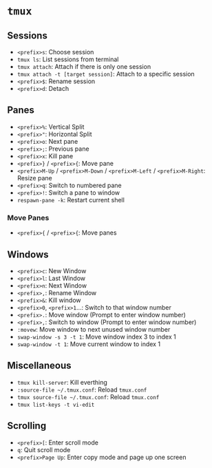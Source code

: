 # `tmux`

## Sessions

* `<prefix>s`: Choose session
* `tmux ls`: List sessions from terminal
* `tmux attach`: Attach if there is only one session
* `tmux attach -t [target session]`: Attach to a specific session
* `<prefix>$`: Rename session
* `<prefix>d`: Detach

## Panes

* `<prefix>%`: Vertical Split
* `<prefix>"`: Horizontal Split
* `<prefix>o`: Next pane
* `<prefix>;`: Previous pane
* `<prefix>x`: Kill pane
* `<prefix>}` / `<prefix>{`: Move pane
* `<prefix>M-Up` / `<prefix>M-Down` / `<prefix>M-Left` / `<prefix>M-Right`: Resize pane
* `<prefix>q`: Switch to numbered pane
* `<prefix>!`: Switch a pane to window
* `respawn-pane -k`: Restart current shell

### Move Panes

* `<prefix>{` / `<prefix>{`: Move panes

## Windows

* `<prefix>c`: New Window
* `<prefix>l`: Last Window
* `<prefix>n`: Next Window
* `<prefix>,`: Rename Window
* `<prefix>&`: Kill window
* `<prefix>0`, `<prefix>1`...: Switch to that window number
* `<prefix>.`: Move window (Prompt to enter window number)
* `<prefix>,`: Switch to window (Prompt to enter window number)	
* `:movew`: Move window to next unused window number
* `swap-window -s 3 -t 1`: Move window index 3 to index 1
* `swap-window -t 1`: Move current window to index 1

## Miscellaneous

* `tmux kill-server`: Kill everthing
* `:source-file ~/.tmux.conf`: Reload `tmux.conf`
* `tmux source-file ~/.tmux.conf`: Reload `tmux.conf`
* `tmux list-keys -t vi-edit`

## Scrolling

* `<prefix>[`: Enter scroll mode
* `q`: Quit scroll mode
* `<prefix>Page Up`: Enter copy mode and page up one screen
